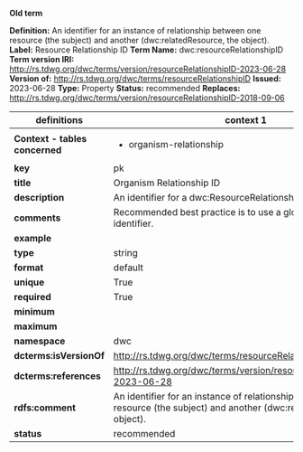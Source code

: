 **Old term**

**Definition:** An identifier for an instance of relationship between one resource (the subject) and another (dwc:relatedResource, the object).
**Label:** Resource Relationship ID
**Term Name:** dwc:resourceRelationshipID
**Term version IRI:** http://rs.tdwg.org/dwc/terms/version/resourceRelationshipID-2023-06-28
**Version of:** http://rs.tdwg.org/dwc/terms/resourceRelationshipID
**Issued:** 2023-06-28
**Type:** Property
**Status:** recommended
**Replaces:** http://rs.tdwg.org/dwc/terms/version/resourceRelationshipID-2018-09-06


| definitions | context 1 |
|-|-|
| **Context - tables concerned** | <ul><li>organism-relationship</li></ul> |
| **key** | pk |
| **title** | Organism Relationship ID |
| **description** | An identifier for a dwc:ResourceRelationship. |
| **comments** | Recommended best practice is to use a globally unique identifier. |
| **example** |  |
| **type** | string |
| **format** | default |
| **unique** | True |
| **required** | True |
| **minimum** |  |
| **maximum** |  |
| **namespace** | dwc |
| **dcterms:isVersionOf** | http://rs.tdwg.org/dwc/terms/resourceRelationshipID |
| **dcterms:references** | http://rs.tdwg.org/dwc/terms/version/resourceRelationshipID-2023-06-28 |
| **rdfs:comment** | An identifier for an instance of relationship between one resource (the subject) and another (dwc:relatedResource, the object). |
| **status** | recommended |
